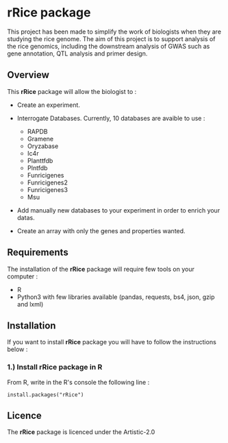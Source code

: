 # rRice package

This project has been made to simplify the work of biologists when they are studying the rice genome. The aim of this project is to support analysis of the rice genomics, including the downstream analysis of GWAS such as gene annotation, QTL analysis and primer design. 

## Overview

This **rRice** package will allow the biologist to :

* Create an experiment.

* Interrogate Databases. Currently, 10 databases are avaible to use :
    - RAPDB
    - Gramene
    - Oryzabase
    - Ic4r
    - Planttfdb
    - Plntfdb
    - Funricigenes
    - Funricigenes2
    - Funricigenes3
    - Msu
    
* Add manually new databases to your experiment in order to enrich your datas.

* Create an array with only the genes and properties wanted.

## Requirements

The installation of the **rRice** package will require few tools on your computer :
* R
* Python3 with few libraries available (pandas, requests, bs4, json, gzip and lxml)

## Installation

If you want to install **rRice** package you will have to follow the instructions below :

### 1.) Install **rRice** package in R

From R, write in the R's console the following line :
```
install.packages("rRice")
```

## Licence

The **rRice** package is licenced under the Artistic-2.0




